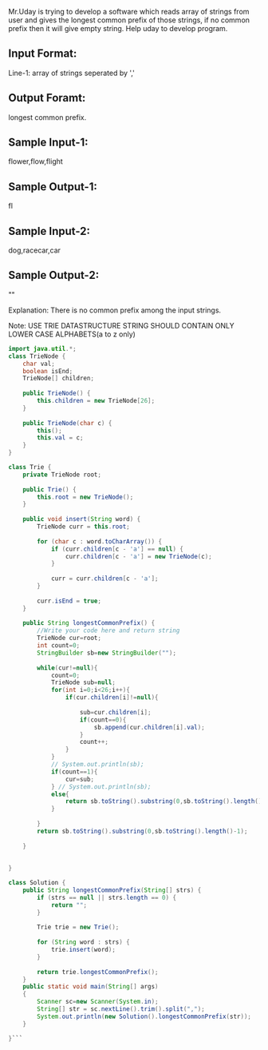 Mr.Uday is trying to develop a software which reads array of strings from user and gives the
longest common prefix of those strings, if no common prefix then it will give empty string. 
Help uday to develop program.


Input Format: 
-------------
Line-1: array of strings seperated by ','

Output Foramt: 
--------------
longest common prefix.

Sample Input-1:
---------------
flower,flow,flight

Sample Output-1: 
----------------
fl

Sample Input-2:
--------------
dog,racecar,car

Sample Output-2:
----------------
""

Explanation: There is no common prefix among the input strings.

Note: USE TRIE DATASTRUCTURE
      STRING SHOULD CONTAIN ONLY LOWER CASE ALPHABETS(a to z  only)



```java
import java.util.*;
class TrieNode {
    char val;
    boolean isEnd;
    TrieNode[] children;
    
    public TrieNode() {
        this.children = new TrieNode[26];
    }
    
    public TrieNode(char c) {
        this();
        this.val = c;
    }
}

class Trie {
    private TrieNode root;
    
    public Trie() {
        this.root = new TrieNode();
    }
    
    public void insert(String word) {
        TrieNode curr = this.root;
        
        for (char c : word.toCharArray()) {
            if (curr.children[c - 'a'] == null) {
                curr.children[c - 'a'] = new TrieNode(c);
            }
            
            curr = curr.children[c - 'a'];
        }
        
        curr.isEnd = true;
    }
    
    public String longestCommonPrefix() {
        //Write your code here and return string
        TrieNode cur=root;
        int count=0;
        StringBuilder sb=new StringBuilder("");
        
        while(cur!=null){
            count=0;
            TrieNode sub=null;
            for(int i=0;i<26;i++){
                if(cur.children[i]!=null){
                    
                    sub=cur.children[i];
                    if(count==0){
                        sb.append(cur.children[i].val);
                    }
                    count++;
                }
            }
            // System.out.println(sb);
            if(count==1){
                cur=sub;
            } // System.out.println(sb);
            else{
                return sb.toString().substring(0,sb.toString().length()-1);
            }
            
        }
        return sb.toString().substring(0,sb.toString().length()-1);
        
    }
    
   
}

class Solution {
    public String longestCommonPrefix(String[] strs) {
        if (strs == null || strs.length == 0) {
            return "";
        }
        
        Trie trie = new Trie();
        
        for (String word : strs) {
            trie.insert(word);
        }
        
        return trie.longestCommonPrefix();
    }
	public static void main(String[] args)
	{
		Scanner sc=new Scanner(System.in);
		String[] str = sc.nextLine().trim().split(",");
		System.out.println(new Solution().longestCommonPrefix(str));
	}

}```
